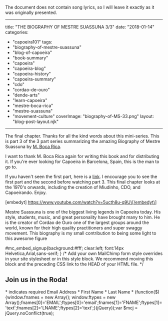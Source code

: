 The document does not contain song lyrics, so I will leave it exactly as it was originally presented.

---
title: "THE BIOGRAPHY OF MESTRE SUASSUNA 3/3"
date: "2018-01-14"
categories: 
  - "capoeira101"
tags: 
  - "biography-of-mestre-suassuna"
  - "blog-of-capoeira"
  - "book-summary"
  - "capoeira"
  - "capoeira-blog"
  - "capoeira-history"
  - "capoeira-summary"
  - "cdo"
  - "cordao-de-ouro"
  - "dende-arts"
  - "learn-capoeira"
  - "mestre-boca-rica"
  - "mestre-suassuna"
  - "movement-culture"
coverImage: "biography-of-MS-33.png"
layout: "blog-post-layout.njk"
---

The final chapter. Thanks for all the kind words about this mini-series. This is part 3 of the 3 part series summarizing the amazing Biography of Mestre Suassuna by  [M. Boca Rica](http://capoeiracdobarcelona.com/).

I want to thank M. Boca Rica again for writing this book and for distributing it. If you're ever looking for Capoeira in Barcelona, Spain,  this is the man to go to.

If you haven't seen the first part, here is a [link](https://youtu.be/urTvdvySimU). I encourage you to see the first part and the second before watching part 3. This final chapter looks at the 1970's onwards, including the creation of Miudinho, CDO, and Capoeirando. Enjoy.

\[embedyt\] https://www.youtube.com/watch?v=5ucth8u-q9U\[/embedyt\]

Mestre Suassuna is one of the biggest living legends in Capoeira today. His style, students, music, and great personality have brought many to him. He is the creator of Cordao de Ouro one of the largest groups around the world, known for their high quality practitioners and super swaggy movement. This biography is my small contribution to being some light to this awesome figure

#mc\_embed\_signup{background:#fff; clear:left; font:14px Helvetica,Arial,sans-serif; } /\* Add your own MailChimp form style overrides in your site stylesheet or in this style block. We recommend moving this block and the preceding CSS link to the HEAD of your HTML file. \*/

## Join us in the Roda!

\* indicates required Email Address \* First Name \* Last Name \* (function($) {window.fnames = new Array(); window.ftypes = new Array();fnames\[0\]='EMAIL';ftypes\[0\]='email';fnames\[1\]='FNAME';ftypes\[1\]='text';fnames\[2\]='LNAME';ftypes\[2\]='text';}(jQuery));var $mcj = jQuery.noConflict(true);